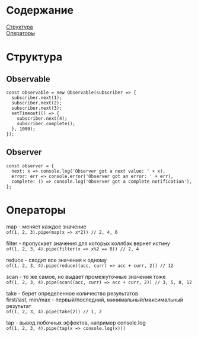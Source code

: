 # Содержание
[Структура](#Структура)  
[Операторы](#Операторы)

# Структура

## Observable
```
const observable = new Observable(subscriber => {
  subscriber.next(1);
  subscriber.next(2);
  subscriber.next(3);
  setTimeout(() => {
    subscriber.next(4);
    subscriber.complete();
  }, 1000);
});
```

## Observer
```
const observer = {
  next: x => console.log('Observer got a next value: ' + x),
  error: err => console.error('Observer got an error: ' + err),
  complete: () => console.log('Observer got a complete notification'),
};
```

# Операторы

map - меняет каждое значение  
`of(1, 2, 3).pipe(map(x => x*2)) // 2, 4, 6`

filter - пропускает значения для которых коллбэк вернет истину  
`of(1, 2, 3, 4).pipe(filter(x => x%2 == 0)) // 2, 4`

reduce - сводит все значения к одному  
`of(1, 2, 3, 4).pipe(reduce((acc, curr) => acc + curr, 2)) // 12`

scan - то же самое, но выдает промежуточные значения тоже  
`of(1, 2, 3, 4).pipe(scan((acc, curr) => acc + curr, 2)) // 3, 5, 8, 12`

take - берет определенное количество результатов  
first/last, min/max - первый/последний, минимальный/максимальный результат  
`of(1, 2, 3, 4).pipe(take(2)) // 1, 2`  


tap - вывод побочных эффектов, например console.log  
`of(1, 2, 3, 4).pipe(tap(x => console.log(x)))`
